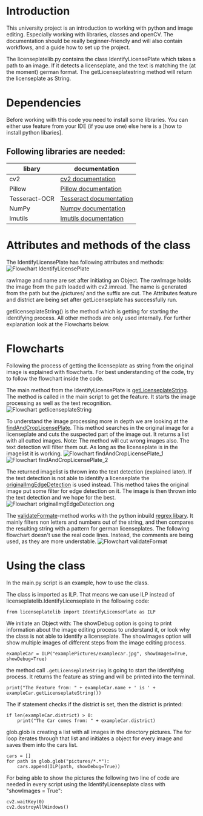 # Introduction
This university project is an introduction to working with python and image editing. Especially working with libraries, classes and openCV. 
The documentation should be really beginner-friendly and will also contain workflows, and a guide how to set up the project.

The licenseplatelib.py contains the class IdentifyLicensePlate which takes a path to an image. If it detects a licenseplate, and the text is matching the (at the moment) german format. The getLicenseplatestring method will return the licenseplate as String.

# Dependencies
Before working with this code you need to install some libraries. You can either use feature from your IDE (if you use one) else here is a [how to install python libaries].

## Following libraries are needed:
| libary            | documentation  |
|------------       |----------------|
| cv2               | [cv2 documentation](https://pypi.org/project/opencv-python/)  |
| Pillow            | [Pillow documentation](https://pillow.readthedocs.io/en/stable/)  | 
| Tesseract-OCR     | [Tesseract documentation](https://pypi.org/project/pytesseract/) |
| NumPy             | [Numpy documentation](https://numpy.org/doc/stable/)
| Imutils           | [Imutils documentation](https://pypi.org/project/imutils/)

# Attributes and methods of the class

The IdentifyLicensePlate has following attributes and methods:
    ![Flowchart IdentifyLicensePlate](/documentation/identifyLicenseplate.png)

rawImage and name are set after initiating an Object. The rawImage holds the image from the path loaded with cv2.imread. The name is generated from the path but the /pictures/ and the suffix are cut.
The Attributes feature and district are being set after getLicenseplate has successfully run.

getlicenseplateString() is the method which is getting for starting the identifying process. All other methods are only used internally. For further explanation look at the Flowcharts below.

# Flowcharts
Following the process of getting the licenseplate as string from the original image is explained with flowcharts. For best understanding of the code, try to follow the flowchart inside the code.

The main method from the IdentifyLicensePlate is [getLicenseplateString](https://github.com/meiTob/Kennzeichenerkennung/blob/b9627e55419c2de57726a856b065093ed5adde60/licenseplatelib.py#L40). The method is called in the main script to get the feature. It starts the image processing as well as the text recognition.
    ![Flowchart getlicenseplateString](/documentation/getLicenseplateString.png)

To understand the image processing more in depth we are looking at the [findAndCropLicensePlate](https://github.com/meiTob/Kennzeichenerkennung/blob/b9627e55419c2de57726a856b065093ed5adde60/licenseplatelib.py#L73). This method searches in the original image for a licenseplate and cuts the suspected part of the image out. It returns a list with all cutted images. Note: The method will cut wrong images also. The text detection will filter them out. As long as the licenseplate is in the imagelist it is working.
    ![Flowchart findAndCropLicensePlate_1](/documentation/findAndCropLicensePlate_1.png)
    ![Flowchart findAndCropLicensePlate_2](/documentation/findAndCropLicensePlate_2.png)

The returned imagelist is thrown into the text detection (explained later). If the text detection is not able to identify a licenseplate the [originalImgEdgeDetection](https://github.com/meiTob/Kennzeichenerkennung/blob/b9627e55419c2de57726a856b065093ed5adde60/licenseplatelib.py#L174) is used instead. This method takes the original image put some filter for edge detection on it. The image is then thrown into the text detection and we hope for the best.
    ![Flowchart originalImgEdgeDetection.ong](/documentation/originalImgEdgeDetection.png)

The [validateFormate](https://github.com/meiTob/Kennzeichenerkennung/blob/b9627e55419c2de57726a856b065093ed5adde60/licenseplatelib.py#L114)-method  works with the python inbuild [regrex libary](https://docs.python.org/3/library/re.html). It mainly filters non letters and numbers out of the string, and then compares the resulting string with a pattern for german licenseplates. The following flowchart doesn't use the real code lines. Instead, the comments are being used, as they are more understable.
    ![Flowchart validateFormat](/documentation/validateFormat.png)

# Using the class
In the main.py script is an example, how to use the class.

The class is imported as ILP. That means we can use ILP instead of licenseplatelib.IdentifyLicenseplate in the following code:
```
from licenseplatelib import IdentifyLicensePlate as ILP
``` 

We initiate an Object with:
The showDebug option is going to print information about the image editing process to understand it, or look why the class is not able to identify a licenseplate.
The showImages option will show multiple images of different steps from the image editing process.

```
exampleCar = ILP("examplePictures/examplecar.jpg", showImages=True, showDebug=True)
```

the method call ```.getLicenseplateString``` is going to start the identifying process. It returns the feature as string and will be printed into the terminal.

```
print("The Feature from: " + exampleCar.name + ' is ' + exampleCar.getLicenseplateString()) 
``` 
The if statement checks if the district is set, then the district is printed:
```
if len(exampleCar.district) > 0:
    print("The Car comes from: " + exampleCar.district)
```


glob.glob is creating a list with all images in the directory pictures. The for loop iterates through that list and initiates a object for every image and saves them into the cars list.
```
cars = []
for path in glob.glob("pictures/*.*"):
    cars.append(ILP(path, showDebug=True))
```

For being able to show the pictures the following two line of code are needed in every script using the IdentifyLicenseplate class with "showImages = True":
```
cv2.waitKey(0)
cv2.destroyAllWindows()
```
